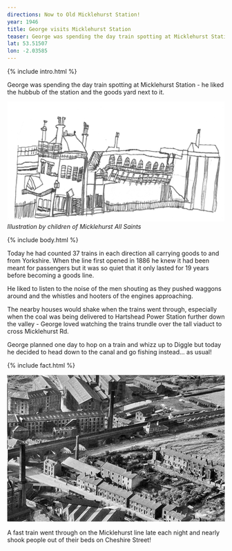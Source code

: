 ```yaml
---
directions: Now to Old Micklehurst Station!
year: 1946
title: George visits Micklehurst Station
teaser: George was spending the day train spotting at Micklehurst Station – he liked the hubbub of the station and the goods yard next to it.
lat: 53.51507
lon: -2.03585
---
```


{% include intro.html %}

George was spending the day train spotting at Micklehurst Station - he liked the hubbub of the station and the goods yard next to it.

![Illustration by children of Micklehurst All Saints](/images/stops/goose/Trail_Goose_5.png)
_Illustration by children of Micklehurst All Saints_

{% include body.html %}

Today he had counted 37 trains in each direction all carrying goods to and from Yorkshire. When the line first opened in 1886 he knew it had been meant for passengers but it was so quiet that it only lasted for 19 years before becoming a goods line.

He liked to listen to the noise of the men shouting as they pushed waggons around and the whistles and hooters of the engines approaching.

The nearby houses would shake when the trains went through, especially when the coal was being delivered to Hartshead Power Station further down the valley - George loved watching the trains trundle over the tall viaduct to cross Micklehurst Rd.

George planned one day to hop on a train and whizz up to Diggle but today he decided to head down to the canal and go fishing instead... as usual!

{% include fact.html %}

![Micklehurst station](/images/stops/goose/Trail_Goose_5b.png)

A fast train went through on the Micklehurst line late each night and nearly shook people out of their beds on Cheshire Street!


